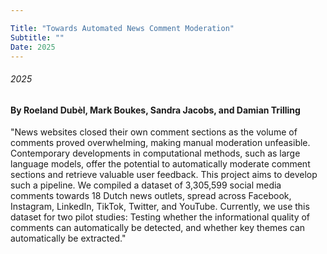 ```yaml
---

Title: "Towards Automated News Comment Moderation"
Subtitle: ""
Date: 2025
---
```

###### 2025
#### By Roeland Dubèl, Mark Boukes, Sandra Jacobs, and Damian Trilling

"News websites closed their own comment sections as the volume of comments proved overwhelming, making manual moderation unfeasible. Contemporary developments in computational methods, such as large language models, offer the potential to automatically moderate comment sections and retrieve valuable user feedback. This project aims to develop such a pipeline. We compiled a dataset of 3,305,599 social media comments towards 18 Dutch news outlets, spread across Facebook, Instagram, LinkedIn, TikTok, Twitter, and YouTube. Currently, we use this dataset for two pilot studies: Testing whether the informational quality of comments can automatically be detected, and whether key themes can automatically be extracted."

